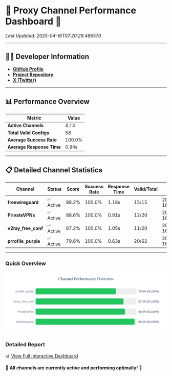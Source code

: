 # 🌟 Proxy Channel Performance Dashboard 🌟

_Last Updated: 2025-04-16T07:20:29.486570_

---

## 👩‍💻 Developer Information

- **[GitHub Profile](https://github.com/4n0nymou3)**  
- **[Project Repository](https://github.com/4n0nymou3/multi-proxy-config-fetcher)**  
- **[X (Twitter)](https://x.com/4n0nymou3)**  

---

## 📊 Performance Overview

| Metric                | Value       |
|-----------------------|-------------|
| **Active Channels**   | 4 / 4       |
| **Total Valid Configs** | 58          |
| **Average Success Rate** | 100.0%      |
| **Average Response Time** | 0.94s       |

---

## 📋 Detailed Channel Statistics

| Channel          | Status     | Score  | Success Rate | Response Time | Valid/Total | Last Success               |
|------------------|------------|--------|--------------|---------------|-------------|----------------------------|
| **freewireguard**  | ✅ Active  | 98.2%  | 100.0% | 1.18s         | 15/15       | 2025-04-16T07:20:29.484629 |
| **PrivateVPNs**  | ✅ Active  | 88.6%  | 100.0% | 0.91s         | 12/20       | 2025-04-16T07:20:28.281278 |
| **v2ray_free_conf**  | ✅ Active  | 87.2%  | 100.0% | 1.05s         | 11/20       | 2025-04-16T07:20:27.335574 |
| **prrofile_purple**  | ✅ Active  | 79.6%  | 100.0% | 0.63s         | 20/62       | 2025-04-16T07:20:26.247451 |

---

### Quick Overview
<div align="center">
  <a href="https://raw.githubusercontent.com/nullluser/NullRepo/refs/heads/main/assets/channel_stats_chart.svg">
    <img src="https://raw.githubusercontent.com/nullluser/NullRepo/refs/heads/main/assets/channel_stats_chart.svg" alt="Source Performance Statistics" width="800">
  </a>
</div>

### Detailed Report
📊 [View Full Interactive Dashboard](https://htmlpreview.github.io/?https://github.com/nullluser/NullRepo/blob/main/assets/performance_report.html)

🎉 **All channels are currently active and performing optimally!** 🎉
